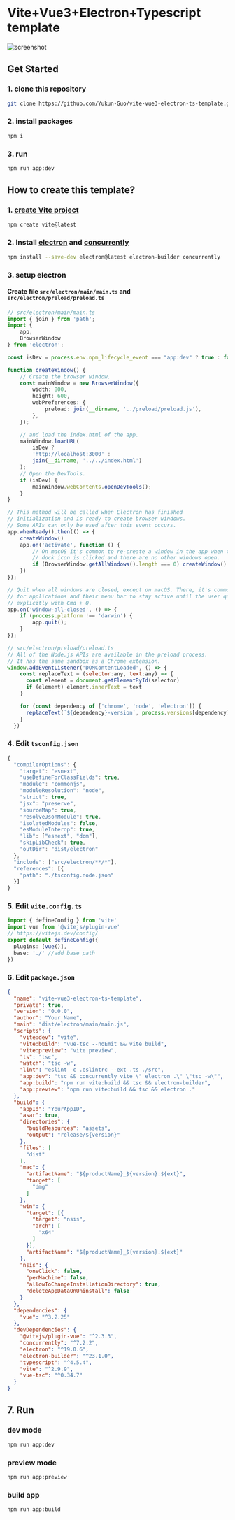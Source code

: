 # Vite+Vue3+Electron+Typescript template

![screenshot](./src/assets/screenshot.png)

## Get Started

### 1. clone this repository

```bash
git clone https://github.com/Yukun-Guo/vite-vue3-electron-ts-template.git
```

### 2. install packages

```bash
npm i
```

### 3. run

```bash
npm run app:dev
```

## How to create this template?

### 1. [create Vite project](https://vitejs.dev/guide/#trying-vite-online)

```bash
npm create vite@latest
```

### 2. Install [electron](https://www.electronjs.org/docs/latest/tutorial/quick-start) and [concurrently](https://www.npmjs.com/package/concurrently)

```bash
npm install --save-dev electron@latest electron-builder concurrently
```

### 3. setup electron

#### Create file `src/electron/main/main.ts` and `src/electron/preload/preload.ts`

```ts {main.ts}
// src/electron/main/main.ts
import { join } from 'path';
import {
    app,
    BrowserWindow
} from 'electron';

const isDev = process.env.npm_lifecycle_event === "app:dev" ? true : false;

function createWindow() {
    // Create the browser window.
    const mainWindow = new BrowserWindow({
        width: 800,
        height: 600,
        webPreferences: {
            preload: join(__dirname, '../preload/preload.js'),
        },
    });

    // and load the index.html of the app.
    mainWindow.loadURL(
        isDev ?
        'http://localhost:3000' :
        join(__dirname, '../../index.html')
    );
    // Open the DevTools.
    if (isDev) {
        mainWindow.webContents.openDevTools();
    }
}

// This method will be called when Electron has finished
// initialization and is ready to create browser windows.
// Some APIs can only be used after this event occurs.
app.whenReady().then(() => {
    createWindow()
    app.on('activate', function () {
        // On macOS it's common to re-create a window in the app when the
        // dock icon is clicked and there are no other windows open.
        if (BrowserWindow.getAllWindows().length === 0) createWindow()
    })
});

// Quit when all windows are closed, except on macOS. There, it's common
// for applications and their menu bar to stay active until the user quits
// explicitly with Cmd + Q.
app.on('window-all-closed', () => {
    if (process.platform !== 'darwin') {
        app.quit();
    }
});
```

```js {preload.ts}
// src/electron/preload/preload.ts
// All of the Node.js APIs are available in the preload process.
// It has the same sandbox as a Chrome extension.
window.addEventListener('DOMContentLoaded', () => {
    const replaceText = (selector:any, text:any) => {
      const element = document.getElementById(selector)
      if (element) element.innerText = text
    }

    for (const dependency of ['chrome', 'node', 'electron']) {
      replaceText(`${dependency}-version`, process.versions[dependency])
    }
  })
```

### 4. Edit `tsconfig.json`

```ts
{
  "compilerOptions": {
    "target": "esnext",
    "useDefineForClassFields": true,
    "module": "commonjs",
    "moduleResolution": "node",
    "strict": true,
    "jsx": "preserve",
    "sourceMap": true,
    "resolveJsonModule": true,
    "isolatedModules": false,
    "esModuleInterop": true,
    "lib": ["esnext", "dom"],
    "skipLibCheck": true,
    "outDir": "dist/electron"
  },
  "include": ["src/electron/**/*"],
  "references": [{
    "path": "./tsconfig.node.json"
  }]
}
```

### 5. Edit `vite.config.ts`
  
  ```ts {vite.config.ts}
  import { defineConfig } from 'vite'
  import vue from '@vitejs/plugin-vue'
  // https://vitejs.dev/config/
  export default defineConfig({
    plugins: [vue()],
    base: './' //add base path
  })
  ```

### 6. Edit `package.json`

``` json
{
  "name": "vite-vue3-electron-ts-template",
  "private": true,
  "version": "0.0.0",
  "author": "Your Name",
  "main": "dist/electron/main/main.js",
  "scripts": {
    "vite:dev": "vite",
    "vite:build": "vue-tsc --noEmit && vite build",
    "vite:preview": "vite preview",
    "ts": "tsc",
    "watch": "tsc -w",
    "lint": "eslint -c .eslintrc --ext .ts ./src",
    "app:dev": "tsc && concurrently vite \" electron .\" \"tsc -w\"",
    "app:build": "npm run vite:build && tsc && electron-builder",
    "app:preview": "npm run vite:build && tsc && electron ."
  },
  "build": {
    "appId": "YourAppID",
    "asar": true,
    "directories": {
      "buildResources": "assets",
      "output": "release/${version}"
    },
    "files": [
      "dist"
    ],
    "mac": {
      "artifactName": "${productName}_${version}.${ext}",
      "target": [
        "dmg"
      ]
    },
    "win": {
      "target": [{
        "target": "nsis",
        "arch": [
          "x64"
        ]
      }],
      "artifactName": "${productName}_${version}.${ext}"
    },
    "nsis": {
      "oneClick": false,
      "perMachine": false,
      "allowToChangeInstallationDirectory": true,
      "deleteAppDataOnUninstall": false
    }
  },
  "dependencies": {
    "vue": "^3.2.25"
  },
  "devDependencies": {
    "@vitejs/plugin-vue": "^2.3.3",
    "concurrently": "^7.2.2",
    "electron": "^19.0.6",
    "electron-builder": "^23.1.0",
    "typescript": "^4.5.4",
    "vite": "^2.9.9",
    "vue-tsc": "^0.34.7"
  }
}
```

## 7. Run

### dev mode

```bash
npm run app:dev  
```

### preview mode

```bash
npm run app:preview  
```

### build app

```bash
npm run app:build
```
